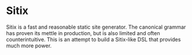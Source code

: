 # Sitix
Sitix is a fast and reasonable static site generator. The canonical grammar has proven its mettle in production, but is also
limited and often counterintuitive. This is an attempt to build a Sitix-like DSL that provides much more power.
